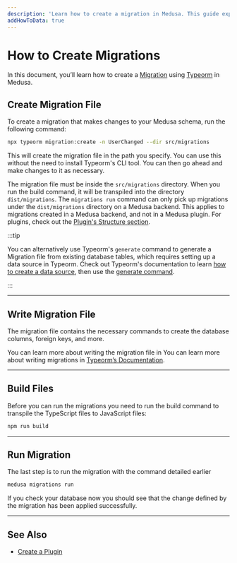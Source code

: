 ```yaml
---
description: 'Learn how to create a migration in Medusa. This guide explains how to write and run migrations.'
addHowToData: true
---
```


# How to Create Migrations

In this document, you’ll learn how to create a [Migration](./overview.mdx) using [Typeorm](https://typeorm.io) in Medusa.

## Create Migration File

To create a migration that makes changes to your Medusa schema, run the following command:

```bash
npx typeorm migration:create -n UserChanged --dir src/migrations
```

This will create the migration file in the path you specify. You can use this without the need to install Typeorm's CLI tool. You can then go ahead and make changes to it as necessary.

The migration file must be inside the `src/migrations` directory. When you run the build command, it will be transpiled into the directory `dist/migrations`. The `migrations run` command can only pick up migrations under the `dist/migrations` directory on a Medusa backend. This applies to migrations created in a Medusa backend, and not in a Medusa plugin. For plugins, check out the [Plugin's Structure section](../../plugins/create.md).

:::tip

You can alternatively use Typeorm's `generate` command to generate a Migration file from existing database tables, which requires setting up a data source in Typeorm. Check out Typeorm's documentation to learn [how to create a data source](https://typeorm.io/data-source#creating-a-new-datasource), then use the [generate command](https://typeorm.io/using-cli#generate-a-migration-from-existing-table-schema).

:::

---

## Write Migration File

The migration file contains the necessary commands to create the database columns, foreign keys, and more.

You can learn more about writing the migration file in You can learn more about writing migrations in [Typeorm’s Documentation](https://typeorm.io/migrations).

---

## Build Files

Before you can run the migrations you need to run the build command to transpile the TypeScript files to JavaScript files:

```bash npm2yarn
npm run build
```

---

## Run Migration

The last step is to run the migration with the command detailed earlier

```bash
medusa migrations run
```

If you check your database now you should see that the change defined by the migration has been applied successfully.

---

## See Also

- [Create a Plugin](../../plugins/create.md)
